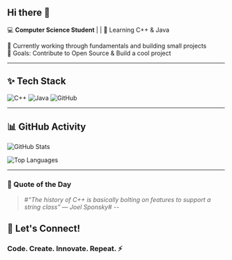 ## Hi there 👋

💻 **Computer Science Student** |  | 🚀 Learning C++ & Java  

🌱 Currently working through fundamentals and building small projects  
🎯 Goals: Contribute to Open Source & Build a cool project  


---

## ✨ Tech Stack  
![C++](https://img.shields.io/badge/C++-00599C?style=for-the-badge&logo=c%2B%2B&logoColor=white)  ![Java](https://img.shields.io/badge/Java-ED8B00?style=for-the-badge&logo=java&logoColor=white)  ![GitHub](https://img.shields.io/badge/GitHub-181717?style=for-the-badge&logo=github&logoColor=white)  

---
## 📊 GitHub Activity
![GitHub Stats](https://github-readme-stats.vercel.app/api?username=GladunS&show_icons=true&theme=radical)

![Top Languages](https://github-readme-stats.vercel.app/api/top-langs/?username=GladunS&layout=compact&theme=radical)

---

### 📝 Quote of the Day  
> #*“The history of C++ is basically bolting on features to support a string class”* — *Joel Sponsky*#
--

## 💌 Let's Connect!  
### Code. Create. Innovate. Repeat. ⚡

